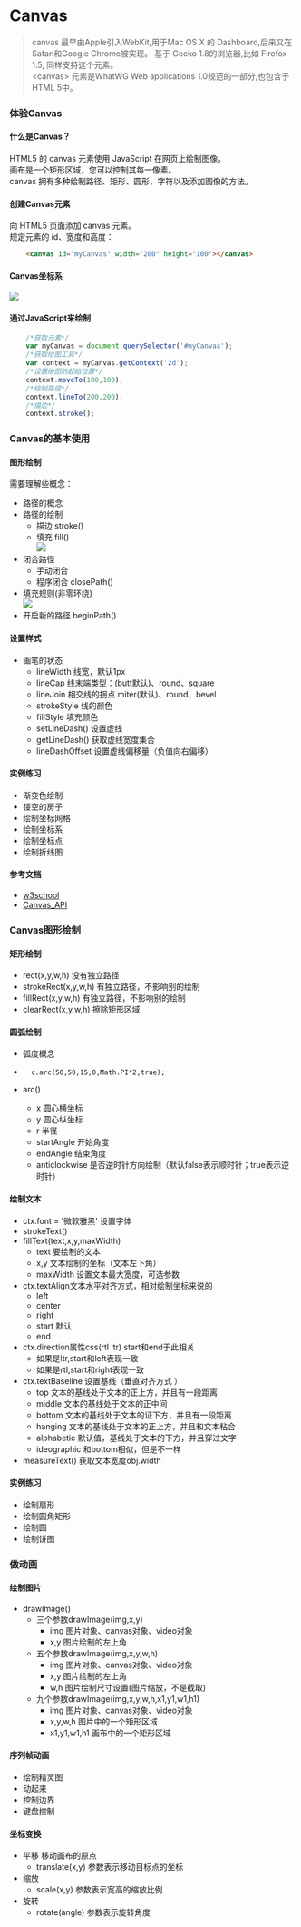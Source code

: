 # Canvas
>canvas 最早由Apple引入WebKit,用于Mac OS X 的 Dashboard,后来又在Safari和Google Chrome被实现。 
>基于 Gecko 1.8的浏览器,比如 Firefox 1.5, 同样支持这个元素。  
>&lt;canvas&gt; 元素是WhatWG Web applications 1.0规范的一部分,也包含于HTML 5中。  

### 体验Canvas

#### 什么是Canvas？
HTML5 的 canvas 元素使用 JavaScript 在网页上绘制图像。  
画布是一个矩形区域，您可以控制其每一像素。  
canvas 拥有多种绘制路径、矩形、圆形、字符以及添加图像的方法。

#### 创建Canvas元素 
向 HTML5 页面添加 canvas 元素。  
规定元素的 id、宽度和高度：
```html
    <canvas id="myCanvas" width="200" height="100"></canvas>
```
#### Canvas坐标系
![](images/location.jpg)

#### 通过JavaScript来绘制
```javascript
    /*获取元素*/
    var myCanvas = document.querySelector('#myCanvas');
    /*获取绘图工具*/
    var context = myCanvas.getContext('2d');
    /*设置绘图的起始位置*/
    context.moveTo(100,100);
    /*绘制路径*/
    context.lineTo(200,200);
    /*描边*/
    context.stroke();
```

### Canvas的基本使用

#### 图形绘制
需要理解些概念：  
- 路径的概念
- 路径的绘制
    + 描边 stroke()  
    + 填充 fill()  
      ![](images/path.jpg)  
- 闭合路径
    + 手动闭合
    + 程序闭合 closePath()
- 填充规则(非零环绕)  
  ![](images/zero.jpg)
- 开启新的路径 beginPath()

#### 设置样式
- 画笔的状态
    + lineWidth 线宽，默认1px
    + lineCap 线末端类型：(butt默认)、round、square 
    + lineJoin 相交线的拐点 miter(默认)、round、bevel
    + strokeStyle 线的颜色
    + fillStyle 填充颜色
    + setLineDash() 设置虚线
    + getLineDash() 获取虚线宽度集合
    + lineDashOffset 设置虚线偏移量（负值向右偏移）

#### 实例练习
- 渐变色绘制
- 镂空的房子
- 绘制坐标网格
- 绘制坐标系
- 绘制坐标点
- 绘制折线图

#### 参考文档
- [w3school](http://www.w3school.com.cn/tags/html_ref_canvas.asp)
- [Canvas_API](https://developer.mozilla.org/zh-CN/docs/Web/API/Canvas_API/Tutorial)

### Canvas图形绘制

#### 矩形绘制
- rect(x,y,w,h) 没有独立路径
- strokeRect(x,y,w,h) 有独立路径，不影响别的绘制
- fillRect(x,y,w,h) 有独立路径，不影响别的绘制
- clearRect(x,y,w,h) 擦除矩形区域

#### 圆弧绘制
- 弧度概念

- ```
    c.arc(50,50,15,0,Math.PI*2,true);
    ```

- arc()
    + x 圆心横坐标
    + y 圆心纵坐标
    + r 半径
    + startAngle 开始角度
    + endAngle 结束角度
    + anticlockwise 是否逆时针方向绘制（默认false表示顺时针；true表示逆时针）

#### 绘制文本
- ctx.font = '微软雅黑' 设置字体
- strokeText()
- fillText(text,x,y,maxWidth)
    + text 要绘制的文本
    + x,y 文本绘制的坐标（文本左下角）
    + maxWidth 设置文本最大宽度，可选参数
- ctx.textAlign文本水平对齐方式，相对绘制坐标来说的
    + left
    + center
    + right
    + start 默认
    + end
- ctx.direction属性css(rtl ltr) start和end于此相关
    + 如果是ltr,start和left表现一致
    + 如果是rtl,start和right表现一致
- ctx.textBaseline 设置基线（垂直对齐方式  ）
    + top 文本的基线处于文本的正上方，并且有一段距离
    + middle 文本的基线处于文本的正中间
    + bottom 文本的基线处于文本的证下方，并且有一段距离
    + hanging 文本的基线处于文本的正上方，并且和文本粘合
    + alphabetic 默认值，基线处于文本的下方，并且穿过文字
    + ideographic 和bottom相似，但是不一样
- measureText() 获取文本宽度obj.width

#### 实例练习
- 绘制扇形
- 绘制圆角矩形
- 绘制圆
- 绘制饼图

### 做动画
#### 绘制图片
- drawImage()
    + 三个参数drawImage(img,x,y)
        - img 图片对象、canvas对象、video对象
        - x,y 图片绘制的左上角
    + 五个参数drawImage(img,x,y,w,h)
        - img 图片对象、canvas对象、video对象
        - x,y 图片绘制的左上角
        - w,h 图片绘制尺寸设置(图片缩放，不是截取)
    + 九个参数drawImage(img,x,y,w,h,x1,y1,w1,h1)
        - img 图片对象、canvas对象、video对象
        - x,y,w,h 图片中的一个矩形区域
        - x1,y1,w1,h1 画布中的一个矩形区域

#### 序列帧动画
- 绘制精灵图
- 动起来
- 控制边界
- 键盘控制

#### 坐标变换
- 平移 移动画布的原点
    + translate(x,y) 参数表示移动目标点的坐标
- 缩放
    + scale(x,y) 参数表示宽高的缩放比例
- 旋转
    + rotate(angle) 参数表示旋转角度



​    



